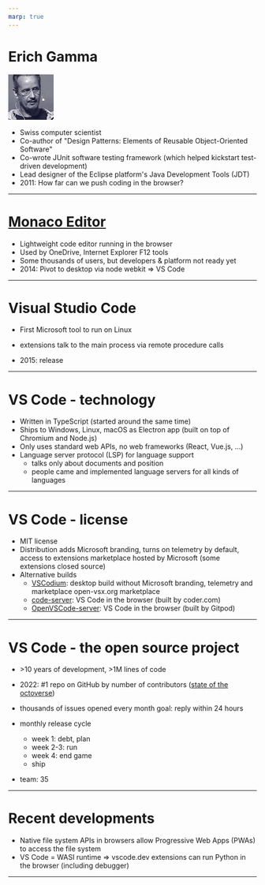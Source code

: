 ```yaml
---
marp: true
---
```


# Erich Gamma

![gamma](static/history/gamma.jpg)

- Swiss computer scientist
- Co-author of "Design Patterns: Elements of Reusable Object-Oriented Software"
- Co-wrote JUnit software testing framework (which helped kickstart test-driven development)
- Lead designer of the Eclipse platform's Java Development Tools (JDT)
- 2011: How far can we push coding in the browser?

---

# [Monaco Editor](https://microsoft.github.io/monaco-editor/)
- Lightweight code editor running in the browser
- Used by OneDrive, Internet Explorer F12 tools
- Some thousands of users, but developers & platform not ready yet
- 2014: Pivot to desktop via node webkit => VS Code

---

# Visual Studio Code

- First Microsoft tool to run on Linux
- extensions talk to the main process via remote procedure calls

- 2015: release



---

# VS Code - technology
- Written in TypeScript (started around the same time)
- Ships to Windows, Linux, macOS as Electron app (built on top of Chromium and Node.js)
- Only uses standard web APIs, no web frameworks (React, Vue.js, ...)
- Language server protocol (LSP) for language support
  - talks only about documents and position
  - people came and implemented language servers for all kinds of languages

---

# VS Code - license
- MIT license
- Distribution adds Microsoft branding, turns on telemetry by default, access to extensions marketplace hosted by Microsoft (some extensions closed source)
- Alternative builds
    - [VSCodium](https://github.com/VSCodium/vscodium#why): desktop build without Microsoft branding, telemetry and marketplace
    open-vsx.org marketplace
    - [code-server](https://github.com/coder/code-server): VS Code in the browser (built by coder.com)
    - [OpenVSCode-server](https://github.com/gitpod-io/openvscode-server): VS Code in the browser (built by Gitpod)

---

# VS Code - the open source project
- \>10 years of development, >1M lines of code
- 2022: #1 repo on GitHub by number of contributors ([state of the octoverse](https://octoverse.github.com/2022/state-of-open-source))
- thousands of issues opened every month
  goal: reply within 24 hours
- monthly release cycle
  - week 1: debt, plan
  - week 2-3: run
  - week 4: end game
  - ship


- team: 35 

---

# Recent developments
- Native file system APIs in browsers allow Progressive Web Apps (PWAs) to access the file system
- VS Code = WASI runtime => vscode.dev extensions can run Python in the browser (including debugger)

---